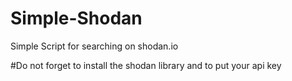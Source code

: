 # Simple-Shodan
Simple Script for searching on shodan.io

#Do not forget to install the shodan library and to put your api key
